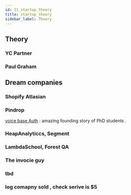 ```yaml
---
id: 21_startup_theory
title: startup_theory
sidebar_label: Theory
---
```


## Theory

### YC Partner

### Paul Graham


## Dream companies
### Shopify Atlasian

### Pindrop
 [voice base Auth](https://en.wikipedia.org/wiki/Pindrop) : amazing founding story of PhD students .

### HeapAnalyticcs, Segment

### LambdaSchool, Forest QA

### The invocie guy


### tbd

### log comapny sold , check serive is $5


